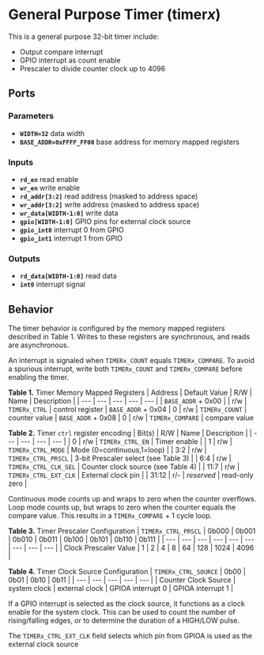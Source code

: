 # General Purpose Timer (timer*x*)

This is a general purpose 32-bit timer include:
- Output compare interrupt
- GPIO interrupt as count enable
- Prescaler to divide counter clock up to 4096

## Ports

### Parameters

- **`WIDTH=32`** data width
- **`BASE_ADDR=0xFFFF_FF00`** base address for memory mapped registers

### Inputs

- **`rd_en`** read enable
- **`wr_en`** write enable
- **`rd_addr[3:2]`** read address (masked to address space)
- **`wr_addr[3:2]`** write address (masked to address space)
- **`wr_data[WIDTH-1:0]`** write data
- **`gpio[WIDTH-1:0]`** GPIO pins for external clock source
- **`gpio_int0`** interrupt 0 from GPIO
- **`gpio_int1`** interrupt 1 from GPIO

### Outputs

- **`rd_data[WIDTH-1:0]`** read data
- **`int0`** interrupt signal


## Behavior

The timer behavior is configured by the memory mapped registers described in Table 1.
Writes to these registers are synchronous, and reads are asynchronous.

An interrupt is signaled when `TIMERx_COUNT` equals `TIMERx_COMPARE`.
To avoid a spurious interrupt, write both `TIMERx_COUNT` and `TIMERx_COMPARE` before enabling the timer.

**Table 1.** Timer Memory Mapped Registers
| Address | Default Value | R/W | Name | Description |
| --- | --- | --- | --- | --- |
| `BASE_ADDR` + 0x00 |   | r/w | `TIMERx_CTRL`      | control register
| `BASE_ADDR` + 0x04 | 0 | r/w | `TIMERx_COUNT`     | counter value
| `BASE_ADDR` + 0x08 | 0 | r/w | `TIMERx_COMPARE`   | compare value

**Table 2.** Timer `ctrl` register encoding
| Bit(s) | R/W | Name | Description |
| --- | --- | --- | --- |
| 0     | r/w | `TIMERx_CTRL_EN`        | Timer enable |
| 1     | r/w | `TIMERx_CTRL_MODE`      | Mode (0=continuous,1=loop) |
| 3:2   | r/w | `TIMERx_CTRL_PRSCL`     | 3-bit Prescaler select (see Table 3) |
| 6:4   | r/w | `TIMERx_CTRL_CLK_SEL`   | Counter clock source (see Table 4) |
| 11:7  | r/w | `TIMERx_CTRL_EXT_CLK`   | External clock pin |
| 31:12 | r/- | *reserved*              | read-only zero |

Continuous mode counts up and wraps to zero when the counter overflows.
Loop mode counts up, but wraps to zero when the counter equals the compare value.
This results in a `TIMERx_COMPARE` + 1 cycle loop.

**Table 3.** Timer Prescaler Configuration
| `TIMERx_CTRL_PRSCL` | 0b000 | 0b001 | 0b010 | 0b011 | 0b100 | 0b101 | 0b110 | 0b111 |
| --- | --- | --- | --- | --- | --- | --- | --- | --- |
| Clock Prescaler Value | 1 | 2 | 4 | 8 | 64 | 128 | 1024 | 4096 |

**Table 4.** Timer Clock Source Configuration
| `TIMERx_CTRL_SOURCE` | 0b00 | 0b01 | 0b10 | 0b11 |
| --- | --- | --- | --- | --- |
| Counter Clock Source | system clock | external clock | GPIOA interrupt 0 | GPIOA interrupt 1 |

If a GPIO interrupt is selected as the clock source, it functions as a clock enable for the system clock.
This can be used to count the number of rising/falling edges, or to determine the duration of a HIGH/LOW pulse.

The `TIMERx_CTRL_EXT_CLK` field selects which pin from GPIOA is used as the external clock source
